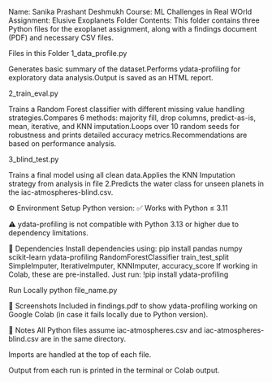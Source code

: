 Name: Sanika Prashant Deshmukh
Course: ML Challenges in Real WOrld
Assignment: Elusive Exoplanets
Folder Contents: This folder contains three Python files for the exoplanet assignment, along with a findings document (PDF) and necessary CSV files.

Files in this Folder
1_data_profile.py

Generates basic summary of the dataset.Performs ydata-profiling for exploratory data analysis.Output is saved as an HTML report.

2_train_eval.py

Trains a Random Forest classifier with different missing value handling strategies.Compares 6 methods: majority fill, drop columns, predict-as-is, mean, iterative, and KNN imputation.Loops over 10 random seeds for robustness and prints detailed accuracy metrics.Recommendations are based on performance analysis.

3_blind_test.py

Trains a final model using all clean data.Applies the KNN Imputation strategy from analysis in file 2.Predicts the water class for unseen planets in the iac-atmospheres-blind.csv.

⚙️ Environment Setup
Python version: ✅ Works with Python ≤ 3.11

⚠️ ydata-profiling is not compatible with Python 3.13 or higher due to dependency limitations.

🧪 Dependencies
Install dependencies using:
pip install pandas numpy scikit-learn ydata-profiling 
RandomForestClassifier train_test_split SimpleImputer, IterativeImputer, KNNImputer, accuracy_score
If working in Colab, these are pre-installed. Just run:
!pip install ydata-profiling

Run Locally
python file_name.py 

📸 Screenshots
Included in findings.pdf to show ydata-profiling working on Google Colab (in case it fails locally due to Python version).

📝 Notes
All Python files assume iac-atmospheres.csv and iac-atmospheres-blind.csv are in the same directory.

Imports are handled at the top of each file.

Output from each run is printed in the terminal or Colab output.
